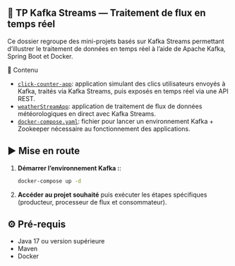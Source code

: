 ## 📂 TP Kafka Streams — Traitement de flux en temps réel

Ce dossier regroupe des mini-projets basés sur Kafka Streams permettant d’illustrer le traitement de données en temps réel à l’aide de Apache Kafka, Spring Boot et Docker.

📌 Contenu

- [`click-counter-app`](./click-counter-app): application simulant des clics utilisateurs envoyés à Kafka, traités via Kafka Streams, puis exposés en temps réel via une API REST.
- [`weatherStreamApp`](./weatherStreamApp): application de traitement de flux de données météorologiques en direct avec Kafka Streams.
- [`docker-compose.yaml`](./docker-compose.yaml): fichier pour lancer un environnement Kafka + Zookeeper nécessaire au fonctionnement des applications.

## ▶️ Mise en route

1. **Démarrer l’environnement Kafka :**:
   ```bash
   docker-compose up -d
   ```

2. **Accéder au projet souhaité** puis exécuter les étapes spécifiques (producteur, processeur de flux et consommateur).

## ⚙️ Pré-requis
- Java 17 ou version supérieure
- Maven
- Docker
